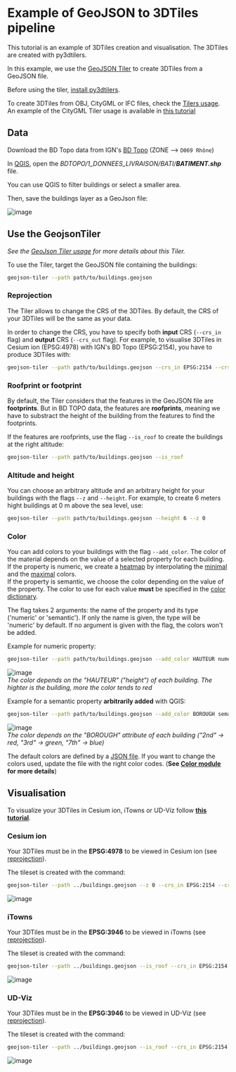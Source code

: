 # Example of GeoJSON to 3DTiles pipeline

This tutorial is an example of 3DTiles creation and visualisation. The 3DTiles are created with py3dtilers.

In this example, we use the [GeoJSON Tiler](https://github.com/VCityTeam/py3dtilers/tree/master/py3dtilers/GeojsonTiler) to create 3DTiles from a GeoJSON file.

Before using the tiler, [install py3dtilers](https://github.com/VCityTeam/py3dtilers#installation-from-sources).

To create 3DTiles from OBJ, CityGML or IFC files, check the [Tilers usage](https://github.com/VCityTeam/py3dtilers#usage). An example of the CityGML Tiler usage is available in [this tutorial](cityGML_to_3DTiles_example.md)

## Data

Download the BD Topo data from IGN's [BD Topo](https://geoservices.ign.fr/telechargement) (ZONE --> `D069 Rhône`)

In [QGIS](https://www.qgis.org/en/site/), open the _BDTOPO/1_DONNEES_LIVRAISON/BATI/__BATIMENT.shp___ file.

You can use QGIS to filter buildings or select a smaller area.

Then, save the buildings layer as a GeoJson file:

![image](https://user-images.githubusercontent.com/32875283/152004767-954ead5e-5cff-4c74-bca5-820c9702805e.png)

## Use the GeojsonTiler

_See the [GeoJson Tiler usage](https://github.com/VCityTeam/py3dtilers/blob/master/py3dtilers/GeojsonTiler/README.md) for more details about this Tiler._

To use the Tiler, target the GeoJSON file containing the buildings:

```bash
geojson-tiler --path path/to/buildings.geojson
```

### Reprojection

The Tiler allows to change the CRS of the 3DTiles. By default, the CRS of your 3DTiles will be the same as your data.

In order to change the CRS, you have to specify both __input__ CRS (`--crs_in` flag) and __output__ CRS (`--crs_out` flag). For example, to visualise 3DTiles in Cesium ion (EPSG:4978) with IGN's BD Topo (EPSG:2154), you have to produce 3DTiles with:

```bash
geojson-tiler --path path/to/buildings.geojson --crs_in EPSG:2154 --crs_out EPSG:4978
```

### Roofprint or footprint

By default, the Tiler considers that the features in the GeoJSON file are __footprints__. But in BD TOPO data, the features are __roofprints__, meaning we have to substract the height of the building from the features to find the footprints.

If the features are roofprints, use the flag `--is_roof` to create the buildings at the right altitude:

```bash
geojson-tiler --path path/to/buildings.geojson --is_roof
```

### Altitude and height

You can choose an arbitrary altitude and an arbitrary height for your buildings with the flags `--z` and `--height`. For example, to create 6 meters hight buildings at 0 m above the sea level, use:

```bash
geojson-tiler --path path/to/buildings.geojson --height 6 --z 0
```

### Color

You can add colors to your buildings with the flag `--add_color`. The color of the material depends on the value of a selected property for each building.  
If the property is numeric, we create a [heatmap](https://en.wikipedia.org/wiki/Heat_map) by interpolating the [minimal](../../py3dtilers/Color/README.md#min_color) and the [maximal](../../py3dtilers/Color/README.md#max_color) colors.  
If the property is semantic, we choose the color depending on the value of the property. The color to use for each value __must__ be specified in the [color dictionary](../../py3dtilers/Color/README.md#color_dict).

The flag takes 2 arguments: the name of the property and its type ('numeric' or 'semantic'). If only the name is given, the type will be 'numeric' by default. If no argument is given with the flag, the colors won't be added.

Example for numeric property:

```bash
geojson-tiler --path path/to/buildings.geojson --add_color HAUTEUR numeric
```

![image](https://user-images.githubusercontent.com/32875283/152183480-0b966fcc-eac2-4437-9fd0-fe3a9138d67b.png)  
_The color depends on the "HAUTEUR" ("height") of each building. The highter is the building, more the color tends to red_

Example for a semantic property __arbitrarily added__ with QGIS:

```bash
geojson-tiler --path path/to/buildings.geojson --add_color BOROUGH semantic
```

![image](https://user-images.githubusercontent.com/32875283/152183142-2bb18d7d-d8f2-4377-94cc-6f926a841a9b.png)  
_The color depends on the "BOROUGH" attribute of each building ("2nd" -> red, "3rd" -> green, "7th" -> blue)_

The default colors are defined by a [JSON file](../../py3dtilers/Color/default_config.json). If you want to change the colors used, update the file with the right color codes. (__See [Color module](../../py3dtilers/Color/README.md) for more details__)

## Visualisation

To visualize your 3DTiles in Cesium ion, iTowns or UD-Viz follow [__this tutorial__](https://github.com/VCityTeam/UD-SV/blob/master/ImplementationKnowHow/Visualize3DTiles.md).

### Cesium ion

Your 3DTiles must be in the __EPSG:4978__ to be viewed in Cesium ion (see [reprojection](#reprojection)).

The tileset is created with the command:

```bash
geojson-tiler --path ../buildings.geojson --z 0 --crs_in EPSG:2154 --crs_out EPSG:4978
```

![image](https://user-images.githubusercontent.com/32875283/152801507-a0bdcd2c-2040-4e2a-8a46-470353593255.png)

### iTowns

Your 3DTiles must be in the __EPSG:3946__ to be viewed in iTowns (see [reprojection](#reprojection)).

The tileset is created with the command:

```bash
geojson-tiler --path ../buildings.geojson --is_roof --crs_in EPSG:2154 --crs_out EPSG:3946
```

![image](https://user-images.githubusercontent.com/32875283/152789884-b2c1a0a8-de9b-4b3b-9db0-d396e36b7a72.png)

### UD-Viz

Your 3DTiles must be in the __EPSG:3946__ to be viewed in UD-Viz (see [reprojection](#reprojection)).

The tileset is created with the command:

```bash
geojson-tiler --path ../buildings.geojson --is_roof --crs_in EPSG:2154 --crs_out EPSG:3946
```

![image](https://user-images.githubusercontent.com/32875283/152801893-afc9e0e3-ebe7-488b-b3f5-1cab5cce994d.png)
